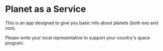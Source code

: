 # Planet as a Service

This is an app designed to give you basic info about planets
(both exo and non).

Please write your local representative to support your country's space
program.
